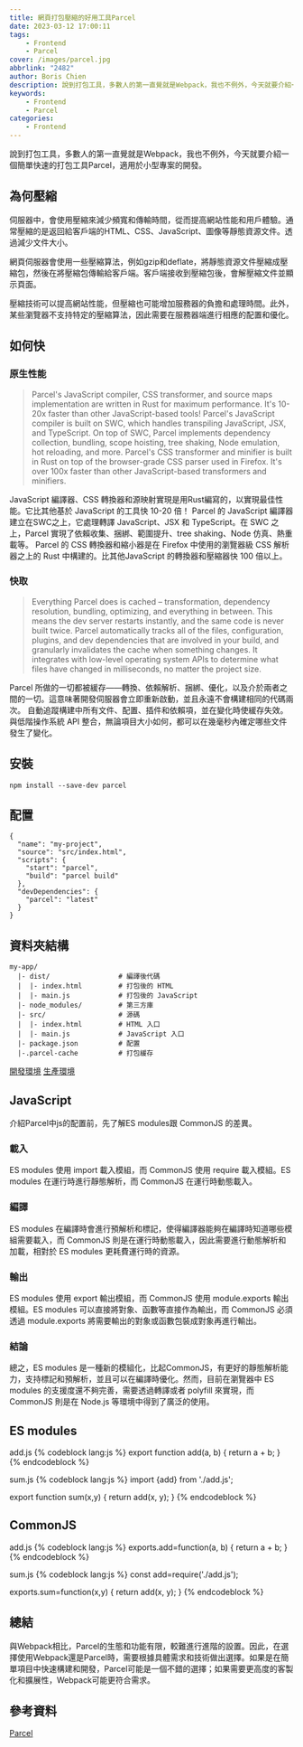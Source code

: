 ```yaml
---
title: 網頁打包壓縮的好用工具Parcel
date: 2023-03-12 17:00:11
tags:
    - Frontend
    - Parcel
cover: /images/parcel.jpg
abbrlink: "2482"
author: Boris Chien
description: 說到打包工具，多數人的第一直覺就是Webpack，我也不例外，今天就要介紹一個簡單快速的打包工具Parcel，適用於小型專案的開發。
keywords:
    - Frontend
    - Parcel
categories:
    - Frontend
---
```

說到打包工具，多數人的第一直覺就是Webpack，我也不例外，今天就要介紹一個簡單快速的打包工具Parcel，適用於小型專案的開發。

## 為何壓縮
伺服器中，會使用壓縮來減少頻寬和傳輸時間，從而提高網站性能和用戶體驗。通常壓縮的是返回給客戶端的HTML、CSS、JavaScript、圖像等靜態資源文件。透過減少文件大小。

網頁伺服器會使用一些壓縮算法，例如gzip和deflate，將靜態資源文件壓縮成壓縮包，然後在將壓縮包傳輸給客戶端。客戶端接收到壓縮包後，會解壓縮文件並顯示頁面。

壓縮技術可以提高網站性能，但壓縮也可能增加服務器的負擔和處理時間。此外，某些瀏覽器不支持特定的壓縮算法，因此需要在服務器端進行相應的配置和優化。

## 如何快
### 原生性能
>Parcel's JavaScript compiler, CSS transformer, and source maps implementation are written in Rust for maximum performance. It's 10-20x faster than other JavaScript-based tools!
Parcel's JavaScript compiler is built on SWC, which handles transpiling JavaScript, JSX, and TypeScript. On top of SWC, Parcel implements dependency collection, bundling, scope hoisting, tree shaking, Node emulation, hot reloading, and more.
Parcel's CSS transformer and minifier is built in Rust on top of the browser-grade CSS parser used in Firefox. It's over 100x faster than other JavaScript-based transformers and minifiers.

JavaScript 編譯器、CSS 轉換器和源映射實現是用Rust編寫的，以實現最佳性能。它比其他基於 JavaScript 的工具快 10-20 倍！
Parcel 的 JavaScript 編譯器建立在SWC之上，它處理轉譯 JavaScript、JSX 和 TypeScript。在 SWC 之上，Parcel 實現了依賴收集、捆綁、範圍提升、tree shaking、Node 仿真、熱重載等。
Parcel 的 CSS 轉換器和縮小器是在 Firefox 中使用的瀏覽器級 CSS 解析器之上的 Rust 中構建的。比其他JavaScript 的轉換器和壓縮器快 100 倍以上。

### 快取
>Everything Parcel does is cached – transformation, dependency resolution, bundling, optimizing, and everything in between. This means the dev server restarts instantly, and the same code is never built twice.
Parcel automatically tracks all of the files, configuration, plugins, and dev dependencies that are involved in your build, and granularly invalidates the cache when something changes. It integrates with low-level operating system APIs to determine what files have changed in milliseconds, no matter the project size.

Parcel 所做的一切都被緩存——轉換、依賴解析、捆綁、優化，以及介於兩者之間的一切。這意味著開發伺服器會立即重新啟動，並且永遠不會構建相同的代碼兩次。
自動追蹤構建中所有文件、配置、插件和依賴項，並在變化時使緩存失效。與低階操作系統 API 整合，無論項目大小如何，都可以在幾毫秒內確定哪些文件發生了變化。

## 安裝
```
npm install --save-dev parcel
```
## 配置
```
{
  "name": "my-project",
  "source": "src/index.html",
  "scripts": {
    "start": "parcel",
    "build": "parcel build"
  },
  "devDependencies": {
    "parcel": "latest"
  }
}
```

## 資料夾結構
```
my-app/
  |- dist/                 # 編譯後代碼
  |  |- index.html         # 打包後的 HTML 
  |  |- main.js            # 打包後的 JavaScript 
  |- node_modules/         # 第三方庫
  |- src/                  # 源碼
  |  |- index.html         # HTML 入口
  |  |- main.js            # JavaScript 入口
  |- package.json          # 配置
  |-.parcel-cache          # 打包緩存
```
[開發環境](https://parceljs.org/features/development/)
[生產環境](https://parceljs.org/features/production/)

## JavaScript
介紹Parcel中js的配置前，先了解ES modules跟 CommonJS 的差異。

### 載入
ES modules 使用 import 載入模組，而 CommonJS 使用 require 載入模組。ES modules 在運行時進行靜態解析，而 CommonJS 在運行時動態載入。

### 編譯
ES modules 在編譯時會進行預解析和標記，使得編譯器能夠在編譯時知道哪些模組需要載入，而 CommonJS 則是在運行時動態載入，因此需要進行動態解析和加載，相對於 ES modules 更耗費運行時的資源。

### 輸出
ES modules 使用 export 輸出模組，而 CommonJS 使用 module.exports 輸出模組。ES modules 可以直接將對象、函數等直接作為輸出，而 CommonJS 必須透過 module.exports 將需要輸出的對象或函數包裝成對象再進行輸出。

### 結論
總之，ES modules 是一種新的模組化，比起CommonJS，有更好的靜態解析能力，支持標記和預解析，並且可以在編譯時優化。然而，目前在瀏覽器中 ES modules 的支援度還不夠完善，需要透過轉譯或者 polyfill 來實現，而 CommonJS 則是在 Node.js 等環境中得到了廣泛的使用。

## ES modules
add.js
{% codeblock lang:js %}
export function add(a, b) {
  return a + b;
}
{% endcodeblock %}

sum.js
{% codeblock lang:js %}
import {add} from './add.js';

export function sum(x,y) {
  return add(x, y);
}
{% endcodeblock %}

## CommonJS
add.js
{% codeblock lang:js %}
exports.add=function(a, b) {
  return a + b;
}
{% endcodeblock %}

sum.js
{% codeblock lang:js %}
const add=require('./add.js');

exports.sum=function(x,y) {
  return add(x, y);
}
{% endcodeblock %}

## 總結
與Webpack相比，Parcel的生態和功能有限，較難進行進階的設置。因此，在選擇使用Webpack還是Parcel時，需要根據具體需求和技術做出選擇。如果是在簡單項目中快速構建和開發，Parcel可能是一個不錯的選擇；如果需要更高度的客製化和擴展性，Webpack可能更符合需求。

## 參考資料
[Parcel](https://parceljs.org/)